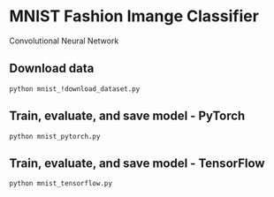 # MNIST Fashion Imange Classifier

Convolutional Neural Network


## Download data

```
python mnist_!download_dataset.py
```

## Train, evaluate, and save model - PyTorch

```
python mnist_pytorch.py
```

## Train, evaluate, and save model - TensorFlow

```
python mnist_tensorflow.py
```
